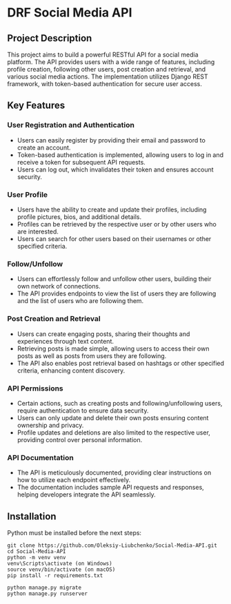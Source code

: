 # DRF Social Media API

## Project Description

This project aims to build a powerful RESTful API for a social media platform. The API provides users with a wide range of features,
including profile creation, following other users, post creation and retrieval, 
and various social media actions. The implementation utilizes Django REST framework, with token-based authentication for secure user access.

## Key Features

### User Registration and Authentication

- Users can easily register by providing their email and password to create an account.
- Token-based authentication is implemented, allowing users to log in and receive a token for subsequent API requests.
- Users can log out, which invalidates their token and ensures account security.

### User Profile

- Users have the ability to create and update their profiles, including profile pictures, bios, and additional details.
- Profiles can be retrieved by the respective user or by other users who are interested.
- Users can search for other users based on their usernames or other specified criteria.

### Follow/Unfollow

- Users can effortlessly follow and unfollow other users, building their own network of connections.
- The API provides endpoints to view the list of users they are following and the list of users who are following them.

### Post Creation and Retrieval

- Users can create engaging posts, sharing their thoughts and experiences through text content.
- Retrieving posts is made simple, allowing users to access their own posts as well as posts from users they are following.
- The API also enables post retrieval based on hashtags or other specified criteria, enhancing content discovery.

### API Permissions

- Certain actions, such as creating posts and following/unfollowing users, require authentication to ensure data security.
- Users can only update and delete their own posts ensuring content ownership and privacy.
- Profile updates and deletions are also limited to the respective user, providing control over personal information.

### API Documentation

- The API is meticulously documented, providing clear instructions on how to utilize each endpoint effectively.
- The documentation includes sample API requests and responses, helping developers integrate the API seamlessly.

## Installation

Python must be installed before the next steps:

```shell
git clone https://github.com/Oleksiy-Liubchenko/Social-Media-API.git
cd Social-Media-API
python -m venv venv
venv\Scripts\activate (on Windows)
source venv/bin/activate (on macOS)
pip install -r requirements.txt

python manage.py migrate
python manage.py runserver
```

